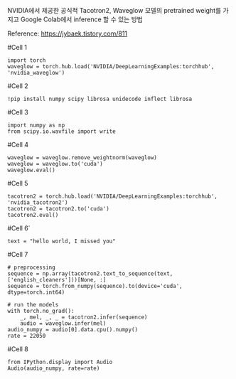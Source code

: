 NVIDIA에서 제공한 공식적 Tacotron2, Waveglow 모델의 pretrained weight를 가지고 Google Colab에서 inference 할 수 있는 방법

Reference: https://jybaek.tistory.com/811

#Cell 1
```
import torch
waveglow = torch.hub.load('NVIDIA/DeepLearningExamples:torchhub', 'nvidia_waveglow')
```

#Cell 2
```
!pip install numpy scipy librosa unidecode inflect librosa
```

#Cell 3
```
import numpy as np
from scipy.io.wavfile import write
```

#Cell 4
```
waveglow = waveglow.remove_weightnorm(waveglow)
waveglow = waveglow.to('cuda')
waveglow.eval()
```

#Cell 5
```
tacotron2 = torch.hub.load('NVIDIA/DeepLearningExamples:torchhub', 'nvidia_tacotron2')
tacotron2 = tacotron2.to('cuda')
tacotron2.eval()
```

#Cell 6`
```
text = "hello world, I missed you"
```

#Cell 7
```
# preprocessing
sequence = np.array(tacotron2.text_to_sequence(text, ['english_cleaners']))[None, :]
sequence = torch.from_numpy(sequence).to(device='cuda', dtype=torch.int64)

# run the models
with torch.no_grad():
    _, mel, _, _ = tacotron2.infer(sequence)
    audio = waveglow.infer(mel)
audio_numpy = audio[0].data.cpu().numpy()
rate = 22050
```

#Cell 8
```
from IPython.display import Audio
Audio(audio_numpy, rate=rate)
```
